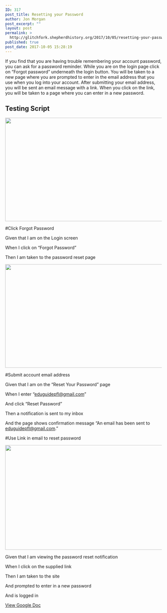 ```yaml
---
ID: 317
post_title: Resetting your Password
author: Jon Morgan
post_excerpt: ""
layout: post
permalink: >
  http://glitchfork.shepherdhistory.org/2017/10/05/resetting-your-password/
published: true
post_date: 2017-10-05 15:28:19
---
```

If you find that you are having trouble remembering your account password, you can ask for a password reminder. While you are on the login page click on “Forgot password” underneath the login button. You will be taken to a new page where you are prompted to enter in the email address that you use when you log into your account. After submitting your email address, you will be sent an email message with a link. When you click on the link, you will be taken to a page where you can enter in a new password.
<h2>Testing Script</h2>
<img title="" src="http://eduguideinsiders.shepherdhistory.org/wp-content/uploads/2017/10/null-4.png" alt="" width="624" height="332" />

#Click Forgot Password

Given that I am on the Login screen

When I click on “Forgot Password”

Then I am taken to the password reset page

<img title="" src="http://eduguideinsiders.shepherdhistory.org/wp-content/uploads/2017/10/null-5.png" alt="" width="624" height="332" />

#Submit account email address

Given that I am on the “Reset Your Password” page

When I enter “<a href="mailto:eduguidepfl@gmail.com">eduguidepfl@gmail.com</a>”

And click “Reset Password”

Then a notification is sent to my inbox

And the page shows confirmation message “An email has been sent to <a href="mailto:eduguidepfl@gmail.com">eduguidepfl@gmail.com</a>.”

#Use Link in email to reset password

<img title="" src="http://eduguideinsiders.shepherdhistory.org/wp-content/uploads/2017/10/null-6.png" alt="" width="624" height="336" />

Given that I am viewing the password reset notification

When I click on the supplied link

Then I am taken to the site

And prompted to enter in a new password

And is logged in

<a href="https://docs.google.com/document/d/1Zqp6xIfOD4fdIX1d3BC3Z7At0AV4QGPQNzI8d6A0zXg/edit?usp=sharing">View Google Doc</a>